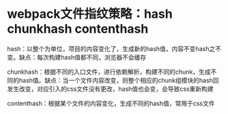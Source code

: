 # webpack文件指纹策略：hash chunkhash contenthash

hash：以整个为单位，项目的内容变化了，生成新的hash值，内容不变hash之不变。缺点：每次构建hash值都不同，浏览器不会缓存

chunkhash：根据不同的入口文件，进行依赖解析，构建不同的chunk，生成不同的hash值。缺点：当一个文件内容改变，则整个相应的chunk组模块的hash回发生改变，对应引入的css文件没有更改，hash值也会变，会导致css重新构建

contenthash：根据某个文件的内容变化，生成不同的hash值，常用于css文件






